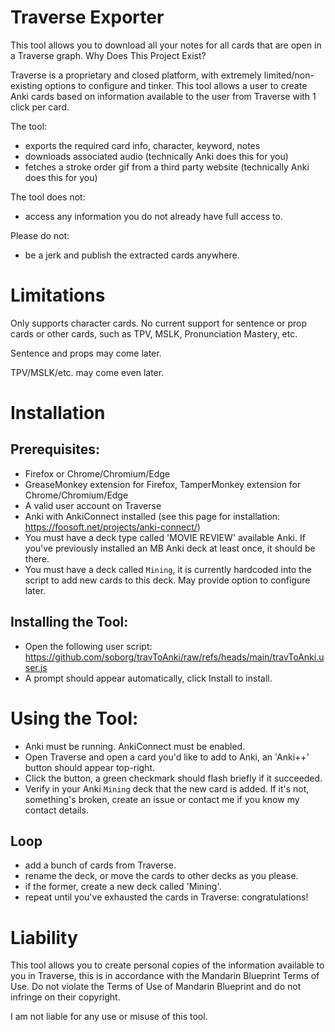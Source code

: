 # Traverse Exporter

This tool allows you to download all your notes for all cards that are open in a Traverse graph.
Why Does This Project Exist?

Traverse is a proprietary and closed platform, with extremely limited/non-existing options to configure and tinker.
This tool allows a user to create Anki cards based on information available to the user from Traverse with 1 click per card.

The tool:
* exports the required card info, character, keyword, notes
* downloads associated audio (technically Anki does this for you)
* fetches a stroke order gif from a third party website  (technically Anki does this for you)


The tool does not:
* access any information you do not already have full access to.


Please do not:
* be a jerk and publish the extracted cards anywhere.

# Limitations

Only supports character cards. No current support for sentence or prop cards or other cards, such as TPV, MSLK, Pronunciation Mastery, etc.

Sentence and props may come later.

TPV/MSLK/etc. may come even later.

# Installation

## Prerequisites:

* Firefox or Chrome/Chromium/Edge
* GreaseMonkey extension for Firefox, TamperMonkey extension for Chrome/Chromium/Edge
* A valid user account on Traverse
* Anki with AnkiConnect installed (see this page for installation: https://foosoft.net/projects/anki-connect/)
* You must have a deck type called 'MOVIE REVIEW' available Anki. If you've previously installed an MB Anki deck at least once, it should be there.
* You must have a deck called `Mining`, it is currently hardcoded into the script to add new cards to this deck. May provide option to configure later.



## Installing the Tool:

* Open the following user script: https://github.com/soborg/travToAnki/raw/refs/heads/main/travToAnki.user.js
* A prompt should appear automatically, click Install to install.


# Using the Tool:

* Anki must be running. AnkiConnect must be enabled.
* Open Traverse and open a card you'd like to add to Anki, an 'Anki++' button should appear top-right.
* Click the button, a green checkmark should flash briefly if it succeeded.
* Verify in your Anki `Mining` deck that the new card is added. If it's not, something's broken, create an issue or contact me if you know my contact details.


## Loop

* add a bunch of cards from Traverse.
* rename the deck, or move the cards to other decks as you please.
* if the former, create a new deck called 'Mining'.
* repeat until you've exhausted the cards in Traverse: congratulations!



# Liability

This tool allows you to create personal copies of the information available to you in Traverse, this is in accordance with the Mandarin Blueprint Terms of Use.
Do not violate the Terms of Use of Mandarin Blueprint and do not infringe on their copyright.

I am not liable for any use or misuse of this tool.
